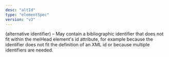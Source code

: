 ```yaml
---
desc: "altId"
type: "elementSpec"
version: "v3"
---
```


(alternative identifier) – May contain a bibliographic identifier that does not fit
within the meiHead element's id attribute, for example because the identifier does
not fit
the definition of an XML id or because multiple identifiers are needed.